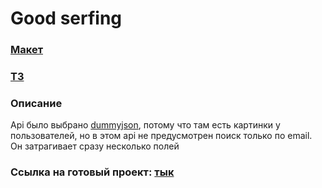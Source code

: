 # Good serfing

### [Макет](https://www.figma.com/file/y2ZN6MY0F0lC9UgbHD5TUb/Goodsurfing_Registration-of-host_Team?type=design&node-id=0%3A367&mode=design&t=gTdsYXU1SWGFbgt0-1)
### [ТЗ](https://docs.google.com/document/d/1T_vxadOI4BgzGaolPd417pyyif72oB_R3rRvzgeXVLc/edit)

### Описание

Api было выбрано [dummyjson](https://dummyjson.com), потому что там есть картинки у пользователей, но в этом api не предусмотрен поиск только по email. Он затрагивает сразу несколько полей

### Ссылка на готовый проект: [тык](https://margaretrixten.github.io/good-serfing)